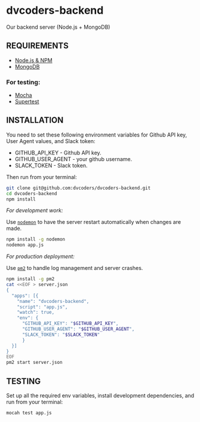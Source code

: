 # dvcoders-backend
Our backend server (Node.js + MongoDB)

## REQUIREMENTS
* [Node.js & NPM](https://nodejs.org/en/)
* [MongoDB](https://www.mongodb.org/)

### For testing:
* [Mocha](https://mochajs.org/)
* [Supertest](https://github.com/visionmedia/supertest)

## INSTALLATION
You need to set these following environment variables for Github API key, User Agent values, and Slack token:
 * GITHUB_API_KEY - Github API key.
 * GITHUB_USER_AGENT - your github username.
 * SLACK_TOKEN - Slack token.

Then run from your terminal:

```bash
git clone git@github.com:dvcoders/dvcoders-backend.git
cd dvcoders-backend
npm install
```

*For development work:*

Use [`nodemon`](http://nodemon.io/) to have the server restart automatically when changes are made.

```bash
npm install -g nodemon
nodemon app.js
```

*For production deployment:*

Use [`pm2`](http://pm2.keymetrics.io/) to handle log management and server crashes.

```bash
npm install -g pm2
cat <<EOF > server.json
{
  "apps": [{
    "name": "dvcoders-backend",
    "script": "app.js",
    "watch": true,
    "env": {
      "GITHUB_API_KEY": "$GITHUB_API_KEY",
      "GITHUB_USER_AGENT": "$GITHUB_USER_AGENT",
      "SLACK_TOKEN": "$SLACK_TOKEN"
      }
  }]
}
EOF
pm2 start server.json
```

## TESTING
Set up all the required env variables, install development dependencies, and run from your terminal:

```bash
mocah test app.js
```
